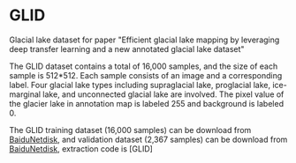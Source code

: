 # GLID
Glacial lake dataset for paper "Efficient glacial lake mapping by leveraging deep transfer learning and a new annotated glacial lake dataset"

The GLID dataset contains a total of 16,000 samples, and the size of each sample is 512*512. Each sample consists of an image and a corresponding label. Four glacial lake types including supraglacial lake, proglacial lake, ice-marginal lake, and unconnected glacial lake are involved. The pixel value of the glacier lake in annotation map is labeled 255 and background is labeled 0. 

The GLID training dataset (16,000 samples) can be download from [BaiduNetdisk](https://pan.baidu.com/s/1nKWAsepSUpfpfX_t48vJnQ), and validation dataset (2,367 samples) can be download from [BaiduNetdisk](https://pan.baidu.com/s/1lOkHdXpFoC91pjdXJfNl_w?pwd=GLID), extraction code is [GLID]
